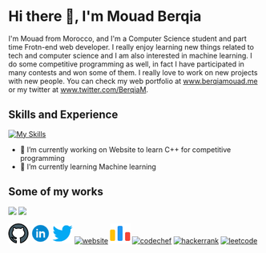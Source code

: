 # Hi there 👋, I'm Mouad Berqia

I'm Mouad from Morocco, and I'm a Computer Science student and part time Frotn-end web developer. I really enjoy learning new things related to tech and computer science and I am also interested in machine learning. I do some competitive programming as well, in fact I have participated in many contests and won some of them. I really love to work on new projects with new people. You can check my web portfolio at www.berqiamouad.me or my twitter at www.twitter.com/BerqiaM.


## Skills and Experience
[![My Skills](https://skills.thijs.gg/icons?i=cpp,python,js,html,css)](https://skills.thijs.gg)


- 🔭 I’m currently working on Website to learn C++ for competitive programming 
- 🌱 I’m currently learning Machine learning 

## Some of my works
<img src="https://github.com/BerqiaMouad/BerqiaMouad/blob/main/mywebsitegif.gif" width="300" />
<img src="https://github.com/BerqiaMouad/BerqiaMouad/blob/main/fsrcpclubgif.gif" width="300" />


[<img src='https://github.com/BerqiaMouad/BerqiaMouad/blob/main/github.png' alt='github' height='40'>](https://github.com/BerqiaMouad)  [<img src='https://github.com/BerqiaMouad/BerqiaMouad/blob/main/linkedinicon.gif' alt='linkedin' height='40'>](https://www.linkedin.com/in/berqiamouad/)  [<img src='https://github.com/BerqiaMouad/BerqiaMouad/blob/main/twitter.png' alt='twitter' height='40'>](https://twitter.com/BerqiaM)  [<img src='https://github.com/BerqiaMouad/portfolio2022/blob/main/images/BM.png' alt='website' height='40'>](https://www.berqiamouad.me/)  [<img src='https://github.com/BerqiaMouad/BerqiaMouad/blob/main/code-forces.png' alt='codeforces' height='40'>](https://codeforces.com/profile/berqiamouad)  [<img src='https://cdn.jsdelivr.net/npm/simple-icons@3.0.1/icons/codechef.svg' alt='codechef' height='40'>](https://www.codechef.com/users/berqiamouad)  [<img src='https://cdn.jsdelivr.net/npm/simple-icons@3.0.1/icons/hackerrank.svg' alt='hackerrank' height='40'>](https://www.hackerrank.com/berqiamouad)  [<img src='https://cdn.jsdelivr.net/npm/simple-icons@3.0.1/icons/leetcode.svg' alt='leetcode' height='40'>](https://leetcode.com/berqiamouad/)  

